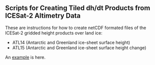 ## Scripts for Creating Tiled dh/dt Products from ICESat-2 Altimetry Data

These are instructions for how to create netCDF formated files of the ICESat-2 gridded height products over land ice:
* ATL14 (Antarctic and Greenland ice-sheet surface height)
* ATL15 (Antarctic and Greenland ice-sheet surface height change)

An [example](https://gist.github.com/suzanne64/9483ec8cb8f77200dac2062b3a6da428.js) is here.

